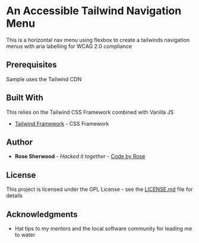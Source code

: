 # An Accessible Tailwind Navigation Menu

This is a horizontal nav menu using flexbox to create a tailwinds navigation menus with aria labelling for WCAG 2.0 compliance

## Prerequisites

Sample uses the Tailwind CDN

## Built With
This relies on the Tailwind CSS Framework combined with Vanilla JS
* [Tailwind Framework](https://www.tailwindcss.com/) - CSS Framework 

## Author

* **Rose Sherwood** - *Hacked it together* - [Code by Rose](https://www.rosesherwood.com)

## License

This project is licensed under the GPL License - see the [LICENSE.md](LICENSE.md) file for details

## Acknowledgments

* Hat tips to my mentors and the local software community for leading me to water
